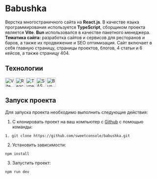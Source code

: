 # Babushka

Верстка многостраничного сайта на <b>React.js</b>. В качестве языка программирования используется <b>TypeScript</b>, сборщиком проекта является <b>Vite</b>. <b>Bun</b> использовался в качестве пакетного менеджера.<br>
<b>Тематика сайта:</b> разработка сайтов и сервисов для ресторанов и баров, а также их продвижение и SEO оптимизация. Сайт включает в себя главную страницу, страницы проектов, блогов, 4 статьи и 6 кейсов, а также страницу 404.

## Технологии

<div id="steck">
	<img src="https://cdn.jsdelivr.net/gh/devicons/devicon@latest/icons/vitejs/vitejs-original.svg" width="30" height="30" alt="Vite" />
	<img src="https://cdn.jsdelivr.net/gh/devicons/devicon@latest/icons/react/react-original-wordmark.svg" width="30" height="30" alt="React"/>
  <img src="https://cdn.jsdelivr.net/gh/devicons/devicon@latest/icons/typescript/typescript-original.svg" width="30" height="30" alt="Type Script"/>
	<img src="https://cdn.jsdelivr.net/gh/devicons/devicon@latest/icons/sass/sass-original.svg" width="30" height="30" alt="SASS SCSS"/>
	<img src="https://cdn.jsdelivr.net/gh/devicons/devicon@latest/icons/bun/bun-original.svg" width="30" height="30" alt="Bun"/>
</div>

## Запуск проекта

Для запуска проекта необходимо выполнить следующие действия:

1. С клонировать проект на ваш компьютер с [Github](https://github.com/sweetconsole/babushka) с помощью команды:
```
1. git clone https://github.com/sweetconsole/babushka.git
```
2. Установить зависимости:
```
npm install
```
3. Запустить проект:
```
npm run dev
```
